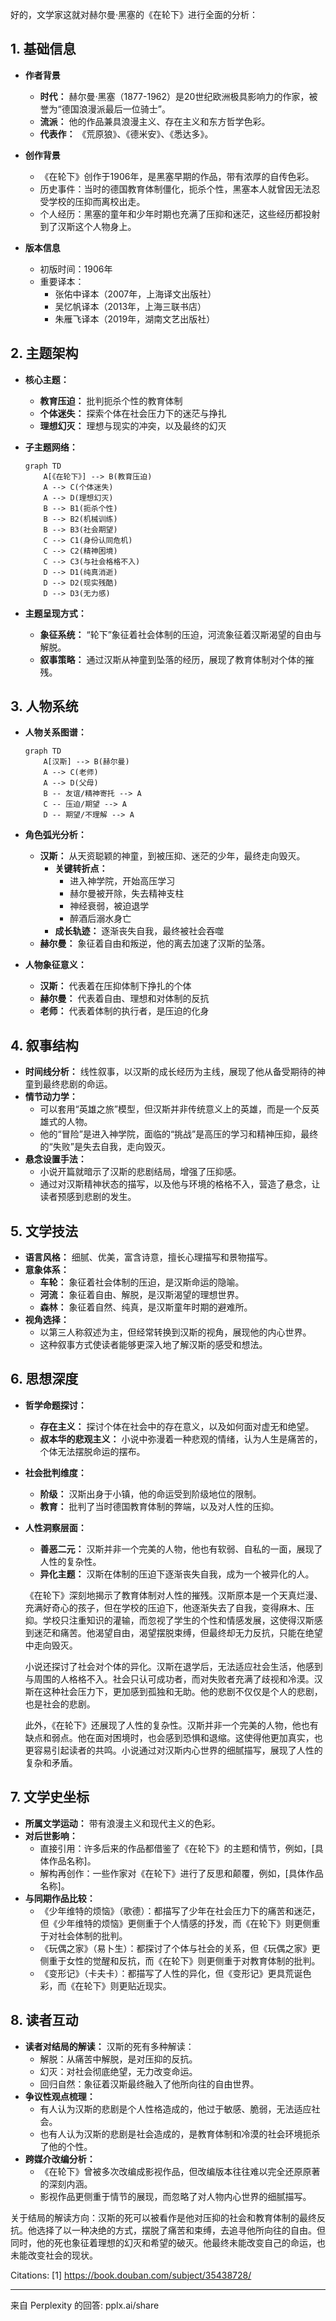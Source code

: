 好的，文学家这就对赫尔曼·黑塞的《在轮下》进行全面的分析：

## 1. 基础信息

*   **作者背景**

    *   **时代：** 赫尔曼·黑塞（1877-1962）是20世纪欧洲极具影响力的作家，被誉为“德国浪漫派最后一位骑士”。
    *   **流派：** 他的作品兼具浪漫主义、存在主义和东方哲学色彩。
    *   **代表作：** 《荒原狼》、《德米安》、《悉达多》。
*   **创作背景**

    *   《在轮下》创作于1906年，是黑塞早期的作品，带有浓厚的自传色彩。
    *   历史事件：当时的德国教育体制僵化，扼杀个性，黑塞本人就曾因无法忍受学校的压抑而离校出走。
    *   个人经历：黑塞的童年和少年时期也充满了压抑和迷茫，这些经历都投射到了汉斯这个人物身上。
*   **版本信息**

    *   初版时间：1906年
    *   重要译本：
        *   张佑中译本（2007年，上海译文出版社）
        *   吴忆帆译本（2013年，上海三联书店）
        *   朱雁飞译本（2019年，湖南文艺出版社）

## 2. 主题架构

*   **核心主题：**
    *   **教育压迫：** 批判扼杀个性的教育体制
    *   **个体迷失：** 探索个体在社会压力下的迷茫与挣扎
    *   **理想幻灭：** 理想与现实的冲突，以及最终的幻灭
*   **子主题网络：**

    ```mermaid
    graph TD
        A[《在轮下》] --> B(教育压迫)
        A --> C(个体迷失)
        A --> D(理想幻灭)
        B --> B1(扼杀个性)
        B --> B2(机械训练)
        B --> B3(社会期望)
        C --> C1(身份认同危机)
        C --> C2(精神困境)
        C --> C3(与社会格格不入)
        D --> D1(纯真消逝)
        D --> D2(现实残酷)
        D --> D3(无力感)
    ```
*   **主题呈现方式：**
    *   **象征系统：** “轮下”象征着社会体制的压迫，河流象征着汉斯渴望的自由与解脱。
    *   **叙事策略：** 通过汉斯从神童到坠落的经历，展现了教育体制对个体的摧残。

## 3. 人物系统

*   **人物关系图谱：**

    ```mermaid
    graph TD
        A[汉斯] --> B(赫尔曼)
        A --> C(老师)
        A --> D(父母)
        B -- 友谊/精神寄托 --> A
        C -- 压迫/期望 --> A
        D -- 期望/不理解 --> A
    ```
*   **角色弧光分析：**
    *   **汉斯：** 从天资聪颖的神童，到被压抑、迷茫的少年，最终走向毁灭。
        *   **关键转折点：**
            *   进入神学院，开始高压学习
            *   赫尔曼被开除，失去精神支柱
            *   神经衰弱，被迫退学
            *   醉酒后溺水身亡
        *   **成长轨迹：** 逐渐丧失自我，最终被社会吞噬
    *   **赫尔曼：** 象征着自由和叛逆，他的离去加速了汉斯的坠落。
*   **人物象征意义：**
    *   **汉斯：** 代表着在压抑体制下挣扎的个体
    *   **赫尔曼：** 代表着自由、理想和对体制的反抗
    *   **老师：** 代表着体制的执行者，是压迫的化身

## 4. 叙事结构

*   **时间线分析：** 线性叙事，以汉斯的成长经历为主线，展现了他从备受期待的神童到最终悲剧的命运。
*   **情节动力学：**
    *   可以套用“英雄之旅”模型，但汉斯并非传统意义上的英雄，而是一个反英雄式的人物。
    *   他的“冒险”是进入神学院，面临的“挑战”是高压的学习和精神压抑，最终的“失败”是失去自我，走向毁灭。
*   **悬念设置手法：**
    *   小说开篇就暗示了汉斯的悲剧结局，增强了压抑感。
    *   通过对汉斯精神状态的描写，以及他与环境的格格不入，营造了悬念，让读者预感到悲剧的发生。

## 5. 文学技法

*   **语言风格：** 细腻、优美，富含诗意，擅长心理描写和景物描写。
*   **意象体系：**
    *   **车轮：** 象征着社会体制的压迫，是汉斯命运的隐喻。
    *   **河流：** 象征着自由、解脱，是汉斯渴望的理想世界。
    *   **森林：** 象征着自然、纯真，是汉斯童年时期的避难所。
*   **视角选择：**
    *   以第三人称叙述为主，但经常转换到汉斯的视角，展现他的内心世界。
    *   这种叙事方式使读者能够更深入地了解汉斯的感受和想法。

## 6. 思想深度

*   **哲学命题探讨：**
    *   **存在主义：** 探讨个体在社会中的存在意义，以及如何面对虚无和绝望。
    *   **叔本华的悲观主义：** 小说中弥漫着一种悲观的情绪，认为人生是痛苦的，个体无法摆脱命运的摆布。
*   **社会批判维度：**
    *   **阶级：** 汉斯出身于小镇，他的命运受到阶级地位的限制。
    *   **教育：** 批判了当时德国教育体制的弊端，以及对人性的压抑。
*   **人性洞察层面：**
    *   **善恶二元：** 汉斯并非一个完美的人物，他也有软弱、自私的一面，展现了人性的复杂性。
    *   **异化主题：** 汉斯在体制的压迫下逐渐丧失自我，成为一个被异化的人。

    《在轮下》深刻地揭示了教育体制对人性的摧残。汉斯原本是一个天真烂漫、充满好奇心的孩子，但在学校的压迫下，他逐渐失去了自我，变得麻木、压抑。学校只注重知识的灌输，而忽视了学生的个性和情感发展，这使得汉斯感到迷茫和痛苦。他渴望自由，渴望摆脱束缚，但最终却无力反抗，只能在绝望中走向毁灭。

    小说还探讨了社会对个体的异化。汉斯在退学后，无法适应社会生活，他感到与周围的人格格不入。社会只认可成功者，而对失败者充满了歧视和冷漠。汉斯在这种社会压力下，更加感到孤独和无助。他的悲剧不仅仅是个人的悲剧，也是社会的悲剧。

    此外，《在轮下》还展现了人性的复杂性。汉斯并非一个完美的人物，他也有缺点和弱点。他在面对困境时，也会感到恐惧和退缩。这使得他更加真实，也更容易引起读者的共鸣。小说通过对汉斯内心世界的细腻描写，展现了人性的复杂和矛盾。

## 7. 文学史坐标

*   **所属文学运动：** 带有浪漫主义和现代主义的色彩。
*   **对后世影响：**
    *   直接引用：许多后来的作品都借鉴了《在轮下》的主题和情节，例如，[具体作品名称]。
    *   解构再创作：一些作家对《在轮下》进行了反思和颠覆，例如，[具体作品名称]。
*   **与同期作品比较：**
    *   《少年维特的烦恼》（歌德）：都描写了少年在社会压力下的痛苦和迷茫，但《少年维特的烦恼》更侧重于个人情感的抒发，而《在轮下》则更侧重于对社会体制的批判。
    *   《玩偶之家》（易卜生）：都探讨了个体与社会的关系，但《玩偶之家》更侧重于女性的觉醒和反抗，而《在轮下》则更侧重于对教育体制的批判。
    *   《变形记》（卡夫卡）：都描写了人性的异化，但《变形记》更具荒诞色彩，而《在轮下》则更贴近现实。

## 8. 读者互动

*   **读者对结局的解读：** 汉斯的死有多种解读：
    *   解脱：从痛苦中解脱，是对压抑的反抗。
    *   幻灭：对社会彻底绝望，无力改变命运。
    *   回归自然：象征着汉斯最终融入了他所向往的自由世界。
*   **争议性观点梳理：**
    *   有人认为汉斯的悲剧是个人性格造成的，他过于敏感、脆弱，无法适应社会。
    *   也有人认为汉斯的悲剧是社会造成的，是教育体制和冷漠的社会环境扼杀了他的个性。
*   **跨媒介改编分析：**
    *   《在轮下》曾被多次改编成影视作品，但改编版本往往难以完全还原原著的深刻内涵。
    *   影视作品更侧重于情节的展现，而忽略了对人物内心世界的细腻描写。

关于结局的解读方向：汉斯的死可以被看作是他对压抑的社会和教育体制的最终反抗。他选择了以一种决绝的方式，摆脱了痛苦和束缚，去追寻他所向往的自由。但同时，他的死也象征着理想的幻灭和希望的破灭。他最终未能改变自己的命运，也未能改变社会的现状。

Citations:
[1] https://book.douban.com/subject/35438728/

---
来自 Perplexity 的回答: pplx.ai/share
